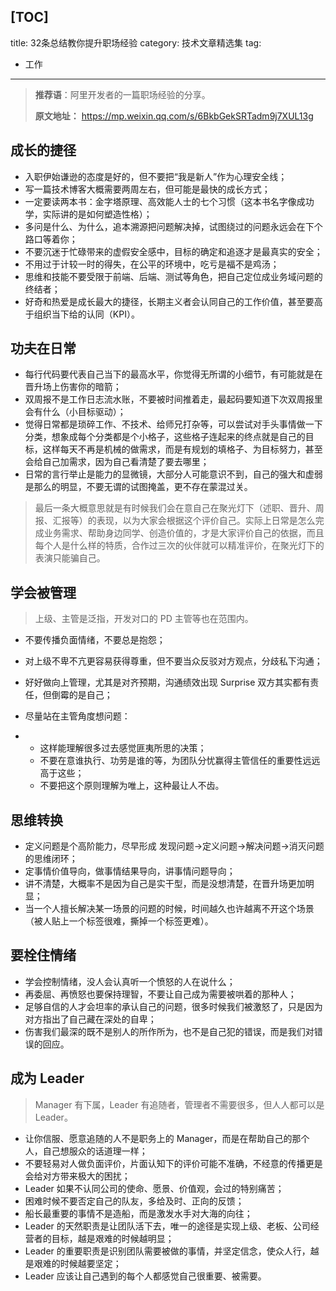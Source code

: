 [TOC]
---
title: 32条总结教你提升职场经验
category: 技术文章精选集
tag:
  - 工作
---

> **推荐语**：阿里开发者的一篇职场经验的分享。
>
> **原文地址：** <https://mp.weixin.qq.com/s/6BkbGekSRTadm9j7XUL13g>

## 成长的捷径

- 入职伊始谦逊的态度是好的，但不要把“我是新人”作为心理安全线；
- 写一篇技术博客大概需要两周左右，但可能是最快的成长方式；
- 一定要读两本书：金字塔原理、高效能人士的七个习惯（这本书名字像成功学，实际讲的是如何塑造性格）；
- 多问是什么、为什么，追本溯源把问题解决掉，试图绕过的问题永远会在下个路口等着你；
- 不要沉迷于忙碌带来的虚假安全感中，目标的确定和追逐才是最真实的安全；
- 不用过于计较一时的得失，在公平的环境中，吃亏是福不是鸡汤；
- 思维和技能不要受限于前端、后端、测试等角色，把自己定位成业务域问题的终结者；
- 好奇和热爱是成长最大的捷径，长期主义者会认同自己的工作价值，甚至要高于组织当下给的认同（KPI）。

## 功夫在日常

- 每行代码要代表自己当下的最高水平，你觉得无所谓的小细节，有可能就是在晋升场上伤害你的暗箭；
- 双周报不是工作日志流水账，不要被时间推着走，最起码要知道下次双周报里会有什么（小目标驱动）；
- 觉得日常都是琐碎工作、不技术、给师兄打杂等，可以尝试对手头事情做一下分类，想象成每个分类都是个小格子，这些格子连起来的终点就是自己的目标，这样每天不再是机械的做需求，而是有规划的填格子、为目标努力，甚至会给自己加需求，因为自己看清楚了要去哪里；
- 日常的言行举止是能力的显微镜，大部分人可能意识不到，自己的强大和虚弱是那么的明显，不要无谓的试图掩盖，更不存在蒙混过关。

> 最后一条大概意思就是有时候我们会在意自己在聚光灯下（述职、晋升、周报、汇报等）的表现，以为大家会根据这个评价自己。实际上日常是怎么完成业务需求、帮助身边同学、创造价值的，才是大家评价自己的依据，而且每个人是什么样的特质，合作过三次的伙伴就可以精准评价，在聚光灯下的表演只能骗自己。

## 学会被管理

> 上级、主管是泛指，开发对口的 PD 主管等也在范围内。

- 不要传播负面情绪，不要总是抱怨；
- 对上级不卑不亢更容易获得尊重，但不要当众反驳对方观点，分歧私下沟通；
- 好好做向上管理，尤其是对齐预期，沟通绩效出现 Surprise 双方其实都有责任，但倒霉的是自己；
- 尽量站在主管角度想问题：

- - 这样能理解很多过去感觉匪夷所思的决策；
  - 不要在意谁执行、功劳是谁的等，为团队分忧赢得主管信任的重要性远远高于这些；
  - 不要把这个原则理解为唯上，这种最让人不齿。

## 思维转换

- 定义问题是个高阶能力，尽早形成 发现问题->定义问题->解决问题->消灭问题 的思维闭环；
- 定事情价值导向，做事情结果导向，讲事情问题导向；
- 讲不清楚，大概率不是因为自己是实干型，而是没想清楚，在晋升场更加明显；
- 当一个人擅长解决某一场景的问题的时候，时间越久也许越离不开这个场景（被人贴上一个标签很难，撕掉一个标签更难）。

## 要栓住情绪

- 学会控制情绪，没人会认真听一个愤怒的人在说什么；
- 再委屈、再愤怒也要保持理智，不要让自己成为需要被哄着的那种人；
- 足够自信的人才会坦率的承认自己的问题，很多时候我们被激怒了，只是因为对方指出了自己藏在深处的自卑；
- 伤害我们最深的既不是别人的所作所为，也不是自己犯的错误，而是我们对错误的回应。

## 成为 Leader

> Manager 有下属，Leader 有追随者，管理者不需要很多，但人人都可以是 Leader。

- 让你信服、愿意追随的人不是职务上的 Manager，而是在帮助自己的那个人，自己想服众的话道理一样；
- 不要轻易对人做负面评价，片面认知下的评价可能不准确，不经意的传播更是会给对方带来极大的困扰；
- Leader 如果不认同公司的使命、愿景、价值观，会过的特别痛苦；
- 困难时候不要否定自己的队友，多给及时、正向的反馈；
- 船长最重要的事情不是造船，而是激发水手对大海的向往；
- Leader 的天然职责是让团队活下去，唯一的途径是实现上级、老板、公司经营者的目标，越是艰难的时候越明显；
- Leader 的重要职责是识别团队需要被做的事情，并坚定信念，使众人行，越是艰难的时候越要坚定；
- Leader 应该让自己遇到的每个人都感觉自己很重要、被需要。

<!-- @include: @article-footer.snippet.md -->
